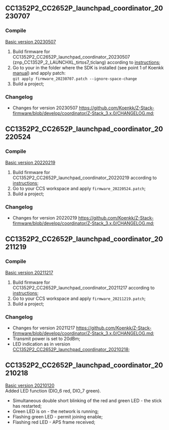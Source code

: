 ## CC1352P2_CC2652P_launchpad_coordinator_20230707
### Compile
[Basic version 20230507](https://github.com/Koenkk/Z-Stack-firmware/tree/develop/coordinator/Z-Stack_3.x.0/)  
1. Build firmware for CC1352P2_CC2652P_launchpad_coordinator_20230507 (znp_CC1352P_2_LAUNCHXL_tirtos7_ticlang) according to [instructions](https://github.com/Koenkk/Z-Stack-firmware/blob/develop/coordinator/Z-Stack_3.x.0/COMPILE.md); 
2. Go to your in the folder where the SDK is installed (see point 1 of Koenkk [manual](https://github.com/Koenkk/Z-Stack-firmware/blob/develop/coordinator/Z-Stack_3.x.0/COMPILE.md#compiling)) and apply patch:  
`git apply firmware_20230707.patch --ignore-space-change`
4. Build a project;

### Changelog
 * Changes for version 20230507 https://github.com/Koenkk/Z-Stack-firmware/blob/develop/coordinator/Z-Stack_3.x.0/CHANGELOG.md;

## CC1352P2_CC2652P_launchpad_coordinator_20220524
### Compile
[Basic version 20220219](https://github.com/Koenkk/Z-Stack-firmware/tree/develop/coordinator/Z-Stack_3.x.0/)  
1. Build firmware for CC1352P2_CC2652P_launchpad_coordinator_20220219 according to [instructions](https://github.com/Koenkk/Z-Stack-firmware/blob/develop/coordinator/Z-Stack_3.x.0/COMPILE.md); 
2. Go to your CCS workspace and apply `firmware_20220524.patch`;
3. Build a project;

### Changelog
 * Changes for version 20220219 https://github.com/Koenkk/Z-Stack-firmware/blob/develop/coordinator/Z-Stack_3.x.0/CHANGELOG.md;
 
## CC1352P2_CC2652P_launchpad_coordinator_20211219
### Compile
[Basic version 20211217](https://github.com/Koenkk/Z-Stack-firmware/tree/develop/coordinator/Z-Stack_3.x.0/)  
1. Build firmware for CC1352P2_CC2652P_launchpad_coordinator_20211217 according to [instructions](https://github.com/Koenkk/Z-Stack-firmware/blob/develop/coordinator/Z-Stack_3.x.0/COMPILE.md); 
2. Go to your CCS workspace and apply `firmware_20211219.patch`;
3. Build a project;

### Changelog
 * Changes for version 20211217 https://github.com/Koenkk/Z-Stack-firmware/blob/develop/coordinator/Z-Stack_3.x.0/CHANGELOG.md;
 * Transmit power is set to 20dBm;
 * LED indication as in version [CC1352P2_CC2652P_launchpad_coordinator_20210218](https://github.com/jethome-ru/zigbee-firmware/tree/master/ti/coordinator/cc2652);

## CC1352P2_CC2652P_launchpad_coordinator_20210218
[Basic version 20210120](https://github.com/Koenkk/Z-Stack-firmware/blob/master/coordinator/Z-Stack_3.x.0/bin/CC1352P2_CC2652P_launchpad_coordinator_20210120.zip)  
Added LED function (DIO_6 red, DIO_7 green).
* Simultaneous double short blinking of the red and green LED - the stick has restarted;
* Green LED is on - the network is running;
* Flashing green LED - permit joining enable;
* Flashing red LED - APS frame received;
